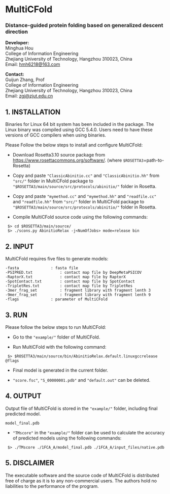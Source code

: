 # MultiCFold
### Distance-guided protein folding based on generalized descent direction



**Developer:**   
                Minghua Hou  
                College of Information Engineering  
                Zhejiang University of Technology, Hangzhou 310023, China  
				Email:  hmh6218@163.com  

**Contact:**  
                Guijun Zhang, Prof  
                College of Information Engineering  
                Zhejiang University of Technology, Hangzhou 310023, China  
                Email: zgj@zjut.edu.cn  

## 1. INSTALLATION
Binaries for Linux 64 bit system has been included in the package. The Linux binary was compiled using GCC 5.4.0. Users need to have these versions of GCC compilers when using binaries.

Please Follow the below steps to install and configure MultiCFold:

- Download Rosetta3.10 source package from https://www.rosettacommons.org/software/.
(where `$ROSETTA3`=path-to-Rosetta)

- Copy and paste ``"ClassicAbinitio.cc"`` and ``"ClassicAbinitio.hh"`` from ``"src/"`` folder in MultiCFold package to ``"$ROSETTA3/main/source/src/protocols/abinitio/"`` folder in Rosetta.

- Copy and paste ``"mymethod.cc"`` and ``"mymethod.hh"`` and ``"readfile.cc"`` and ``"readfile.hh"`` from ``"src/"`` folder in MultiCFold package to ``"$ROSETTA3/main/source/src/protocols/abinitio/"`` folder in Rosetta.

- Compile MultiCFold source code using the following commands:

```
 $> cd $ROSETTA3/main/source/
 $> ./scons.py AbinitioRelax -j<NumOfJobs> mode=release bin
```

## 2. INPUT
MultiCFold requires five files to generate models:

	-fasta				: fasta file
	-PSIPRED.txt			: contact map file by DeepMetaPSICOV
	-RaptorX.txt			: contact map file by RaptorX
	-SpotContact.txt		: contact map file by SpotContact
	-TripletRes.txt			: contact map file by TripletRes
	-3mer_frag_set			: fragment library with fragment lenth 3
	-9mer_frag_set			: fragment library with fragment lenth 9
	-flags				: parameter of MultiCFold

## 3. RUN
Please follow the below steps to run MultiCFold:

- Go to the ``"example/"`` folder of MultiCFold.

- Run MultiCFold with the following command:

```
 $> $ROSETTA3/main/source/bin/AbinitioRelax.default.linuxgccrelease @flags
```

- Final model is generated in the current folder.

- ``"score.fsc"``, ``"S_00000001.pdb"`` and ``"default.out"`` can be deleted.

## 4. OUTPUT
Output file of MultiCFold is stored in the ``"example/"`` folder, including final predicted model.

	model_final.pdb


- ``"TMscore"`` in the ``"example/"`` folder can be used to calculate the accuracy of predicted models using the following commands:

```
 $> ./TMscore ./1FCA_A/model_final.pdb ./1FCA_A/input_files/native.pdb
```

## 5. DISCLAIMER
The executable software and the source code of MultiCFold is distributed free of charge 
as it is to any non-commercial users. The authors hold no liabilities to the performance 
of the program.
